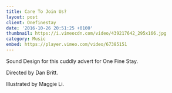 ```yaml
---
title: Care To Join Us?
layout: post
client: Onefinestay
date: '2016-10-26 20:51:25 +0100'
thumbnail: https://i.vimeocdn.com/video/439217642_295x166.jpg
category: Music
embed: https://player.vimeo.com/video/67385151
---
```

Sound Design for this cuddly advert for One Fine Stay.

Directed by Dan Britt.

Illustrated by Maggie Li.
